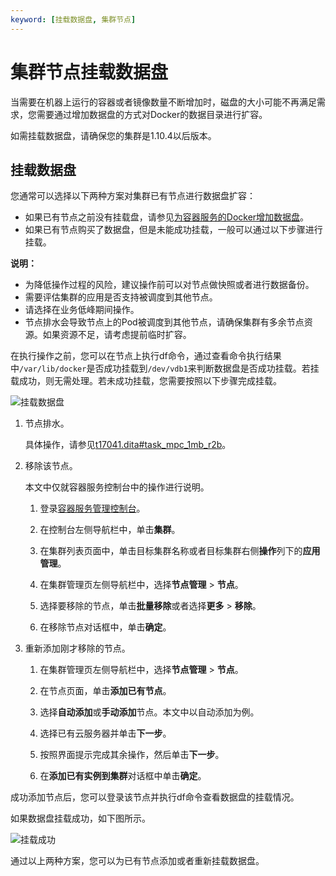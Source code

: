 ```yaml
---
keyword: [挂载数据盘, 集群节点]
---
```


# 集群节点挂载数据盘

当需要在机器上运行的容器或者镜像数量不断增加时，磁盘的大小可能不再满足需求，您需要通过增加数据盘的方式对Docker的数据目录进行扩容。

如需挂载数据盘，请确保您的集群是1.10.4以后版本。

## 挂载数据盘

您通常可以选择以下两种方案对集群已有节点进行数据盘扩容：

-   如果已有节点之前没有挂载盘，请参见[为容器服务的Docker增加数据盘](/cn.zh-CN/Kubernetes集群用户指南/节点与节点池/节点/为容器服务的Docker增加数据盘.md)。
-   如果已有节点购买了数据盘，但是未能成功挂载，一般可以通过以下步骤进行挂载。

**说明：**

-   为降低操作过程的风险，建议操作前可以对节点做快照或者进行数据备份。
-   需要评估集群的应用是否支持被调度到其他节点。
-   请选择在业务低峰期间操作。
-   节点排水会导致节点上的Pod被调度到其他节点，请确保集群有多余节点资源。如果资源不足，请考虑提前临时扩容。

在执行操作之前，您可以在节点上执行df命令，通过查看命令执行结果中`/var/lib/docker`是否成功挂载到`/dev/vdb1`来判断数据盘是否成功挂载。若挂载成功，则无需处理。若未成功挂载，您需要按照以下步骤完成挂载。

![挂载数据盘](https://static-aliyun-doc.oss-accelerate.aliyuncs.com/assets/img/zh-CN/3675659951/p38111.png)

1.  节点排水。

    具体操作，请参见[t17041.dita\#task\_mpc\_1mb\_r2b](/cn.zh-CN/Kubernetes集群用户指南/节点与节点池/节点/设置节点调度.md)。

2.  移除该节点。

    本文中仅就容器服务控制台中的操作进行说明。

    1.  登录[容器服务管理控制台](https://cs.console.aliyun.com)。

    2.  在控制台左侧导航栏中，单击**集群**。

    3.  在集群列表页面中，单击目标集群名称或者目标集群右侧**操作**列下的**应用管理**。

    4.  在集群管理页左侧导航栏中，选择**节点管理** \> **节点**。

    5.  选择要移除的节点，单击**批量移除**或者选择**更多** \> **移除**。

    6.  在移除节点对话框中，单击**确定**。

3.  重新添加刚才移除的节点。

    1.  在集群管理页左侧导航栏中，选择**节点管理** \> **节点**。

    2.  在节点页面，单击**添加已有节点**。

    3.  选择**自动添加**或**手动添加**节点。本文中以自动添加为例。

    4.  选择已有云服务器并单击**下一步**。

    5.  按照界面提示完成其余操作，然后单击**下一步**。

    6.  在**添加已有实例到集群**对话框中单击**确定**。


成功添加节点后，您可以登录该节点并执行df命令查看数据盘的挂载情况。

如果数据盘挂载成功，如下图所示。

![挂载成功](https://static-aliyun-doc.oss-accelerate.aliyuncs.com/assets/img/zh-CN/3675659951/p38111.png)

通过以上两种方案，您可以为已有节点添加或者重新挂载数据盘。

